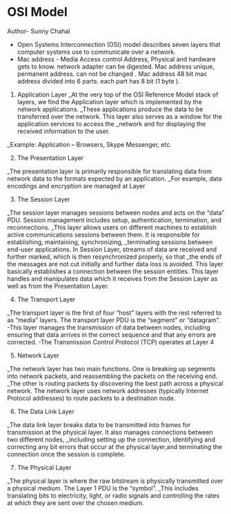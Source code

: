# OSI Model
Author- Sunny Chahal
- Open Systems Interconnection (OSI) model describes seven layers that computer systems use to communicate over a network.  
- Mac address - Media Access control Address, Physical and hardware gets to know. network adapter can be digested. Mac address unique, permanent address.
  can not be changed . Mac address 48 bit mac address divided into 6 parts. each part has 8 bit (1 byte ).

1. Application Layer 
  _At the very top of the OSI Reference Model stack of layers, we find the Application layer which is implemented by the network applications.
  _These applications produce the data to be transferred over the network. This layer also serves as a window for the application services to access the 
  _network and for displaying the received information to the user. 
 
  _Example: Application – Browsers, Skype Messenger, etc. 

2. The Presentation Layer
  
  _The presentation layer is primarily responsible for translating data from network data to the formats expected by an application.
  _For example, data encodings and encryption are managed at Layer

3. The Session Layer

  _The session layer manages sessions between nodes and acts on the “data” PDU. Session management includes setup, authentication, termination, and reconnections.
  _This layer allows users on different machines to establish active communications sessions between them. It is responsible for establishing, maintaining, synchronizing,
  _terminating sessions between end-user applications. In Session Layer, streams of data are received and further marked, which is then resynchronized properly, so that
  _the ends of the messages are not cut initially and further data loss is avoided. This layer basically establishes a connection between the session entities.    This layer handles and manipulates data which it receives from the Session Layer as well as from the Presentation Layer.

4. The Transport Layer

  _The transport layer is the first of four “host” layers with the rest referred to as “media” layers. The transport layer PDU is the “segment” or “datagram”.
  -This layer manages the transmission of data between nodes, including ensuring that data arrives in the correct sequence and that any errors are corrected.
  -The Transmission Control Protocol (TCP) operates at Layer 4
 
5. Network Layer

  _The network layer has two main functions. One is breaking up segments into network packets, and reassembling the packets on the receiving end.
  _The other is routing packets by discovering the best path across a physical network. The network layer uses network addresses (typically Internet Protocol addresses) to route packets to a destination node.

6. The Data Link Layer

  _The data link layer breaks data to be transmitted into frames for transmission at the physical layer. It also manages connections between two different nodes,
  _including setting up the connection, identifying and correcting any bit errors that occur at the physical layer,and terminating the connection once the session is complete.

7. The Physical Layer

  _The physical layer is where the raw bitstream is physically transmitted over a physical medium. The Layer 1 PDU is the “symbol”.
  _This includes translating bits to electricity, light, or radio signals and controlling the rates at which they are sent over the chosen medium.